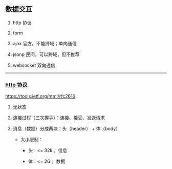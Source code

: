 ## 数据交互

1.  http 协议

2.  form

3.  ajax 官方。不能跨域；单向通信

4.  jsonp 民间。可以跨域，但不推荐

5.  websocket 双向通信

---

### [http 协议](../http/README.md)

https://tools.ietf.org/html/rfc2616

1.  无状态

2.  连接过程（三次握手）：连接、接受、发送请求

3.  消息（数据）分成两块：头（header） + 体（body）

    - 大小限制：

      - 头：<= 32k 。信息

      - 体：<= 2G 。数据
